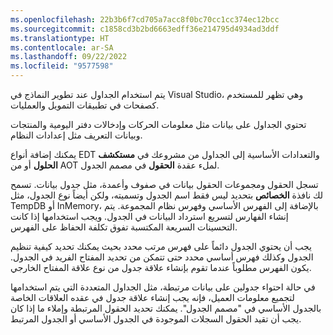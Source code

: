 ```yaml
---
ms.openlocfilehash: 22b3b6f7cd705a7acc8f0bc70cc1cc374ec12bcc
ms.sourcegitcommit: c1858cd3b2bd6663edff36e214795d4934ad3ddf
ms.translationtype: HT
ms.contentlocale: ar-SA
ms.lasthandoff: 09/22/2022
ms.locfileid: "9577598"
---
```

يتم استخدام الجداول عند تطوير النماذج في Visual Studio، وهي تظهر للمستخدم كصفحات في تطبيقات التمويل والعمليات. 

تحتوي الجداول على بيانات مثل معلومات الحركات وإدخالات دفتر اليومية والمنتجات وبيانات التعريف مثل إعدادات النظام.

يمكنك إضافة أنواع EDT والتعدادات الأساسية إلى الجداول من مشروعك في **مستكشف الحلول** أو من AOT لملء عقدة **الحقول** في مصمم الجدول.

تسجل الحقول ومجموعات الحقول بيانات في صفوف وأعمدة، مثل جدول بيانات. تسمح لك نافذة **الخصائص** بتحديد ليس فقط اسم الجدول وتسميته، ولكن أيضاً نوع الجدول، مثل TempDB أو InMemory، بالإضافة إلى الفهرس الأساسي وفهرس نظام المجموعة. يتم إنشاء الفهارس لتسريع استرداد البيانات في الجدول. ويجب استخدامها إذا كانت التحسينات السريعة المكتسبة تفوق تكلفة الحفاظ على الفهرس.

يجب أن يحتوي الجدول دائماً على فهرس مرتب محدد بحيث يمكنك تحديد كيفية تنظيم الجدول وكذلك فهرس أساسي محدد حتى تتمكن من تحديد المفتاح الفريد في الجدول. يكون الفهرس مطلوباً عندما تقوم بإنشاء علاقة جدول من نوع علاقة المفتاح الخارجي.

في حالة احتواء جدولين على بيانات مرتبطة، مثل الجداول المتعددة التي يتم استخدامها لتجميع معلومات العميل، فإنه يجب إنشاء علاقة جدول في عقده العلاقات الخاصة بالجدول الأساسي في "مصمم الجدول". يمكنك تحديد الحقول المرتبطة وإملاء ما إذا كان يجب أن تقيد الحقول السجلات الموجودة في الجدول الأساسي أو الجدول المرتبط.
